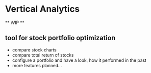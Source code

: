 # Vertical Analytics
** WIP **
## tool for stock portfolio optimization
- compare stock charts
- compare total return of stocks
- configure a portfolio and have a look, how it performed in the past
- more features planned... 
